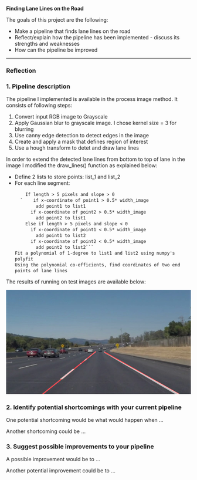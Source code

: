 
**Finding Lane Lines on the Road**

The goals of this project are the following:
* Make a pipeline that finds lane lines on the road
* Reflect/explain how the pipeline has been implemented - discuss its strengths and weaknesses
* How can the pipeline be improved


[//]: # (Image References)

[image1]: ./test_images_output/solidWhiteCurve.jpg

---

### Reflection

### 1. Pipeline description
The pipeline I implemented is available in the process image method. It consists of following steps:
1. Convert input RGB image to Grayscale
2. Apply Gaussian blur to grayscale image. I chose kernel size = 3 for blurring
3. Use canny edge detection to detect edges in the image
3. Create and apply a mask that defines region of interest
4. Use a hough transform to detet and draw lane lines

In order to extend the detected lane lines from bottom to top of lane in the image I modified the draw_lines() function as explained below:

* Define 2 lists to store points: list_1 and list_2
* For each line segment:
    ```Calculate length and slope of segment using point1 and point2
        If length > 5 pixels and slope > 0
      `    if x-coordinate of point1 > 0.5* width_image
            add point1 to list1
          if x-coordinate of point2 > 0.5* width_image
            add point2 to list1
        Else if length > 5 pixels and slope < 0 
          if x-coordinate of point1 < 0.5* width_image 
            add point1 to list2
          if x-coordinate of point2 < 0.5* width_image
            add point2 to list2```
  Fit a polynomial of 1-degree to list1 and list2 using numpy's polyfit 
  Using the polynomial co-efficients, find coordinates of two end points of lane lines
 
 The results of running on test images are available below:

![alt text][image1]


### 2. Identify potential shortcomings with your current pipeline


One potential shortcoming would be what would happen when ... 

Another shortcoming could be ...


### 3. Suggest possible improvements to your pipeline

A possible improvement would be to ...

Another potential improvement could be to ...
